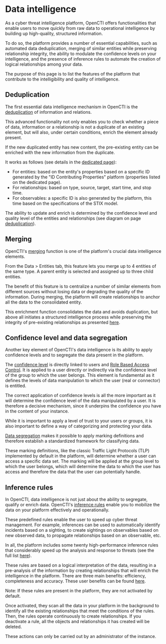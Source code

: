 # Data intelligence

As a cyber threat intelligence platform, OpenCTI offers functionalities that enable users to move quickly from raw data to operational intelligence by building up high-quality, structured information.

To do so, the platform provides a number of essential capabilities, such as automated data deduplication, merging of similar entities while preserving relationship integrity, the ability to modulate the confidence levels on your intelligence, and the presence of inference rules to automate the creation of logical relationships among your data.

The purpose of this page is to list the features of the platform that contribute to the intelligibility and quality of intelligence.

## Deduplication

The first essential data intelligence mechanism in OpenCTI is the [deduplication](../usage/deduplication.md) of information and relations.

This advanced functionality not only enables you to check whether a piece of data, information or a relationship is not a duplicate of an existing element, but will also, under certain conditions, enrich the element already present.

If the new duplicated entity has new content, the pre-existing entity can be enriched with the new information from the duplicate.

It works as follows (see details in the [dedicated page](../usage/deduplication.md)):

- For entities: based on the entity's properties based on a specific ID generated by the "ID Contributing Properties" platform (properties listed on the dedicated page).
- For relationships: based on type, source, target, start time, and stop time.
- For observables: a specific ID is also generated by the platform, this time based on the specifications of the STIX model.

The ability to update and enrich is determined by the confidence level and quality level of the entities and relationships (see diagram on page [deduplication](https://docs.opencti.io/latest/usage/deduplication/?h=deduplic)).

## Merging

OpenCTI's [merging](../administration/merging.md) function is one of the platform's crucial data intelligence elements.

From the Data > Entities tab, this feature lets you merge up to 4 entities of the same type. A parent entity is selected and assigned up to three child entities.

The benefit of this feature is to centralize a number of similar elements from different sources without losing data or degrading the quality of the information. During merging, the platform will create relationships to anchor all the data to the consolidated entity.

This enrichment function consolidates the data and avoids duplication, but above all initiates a structured intelligence process while preserving the integrity of pre-existing relationships as presented [here](../usage/merging.md#data-streamlining-section).

## Confidence level and data segregation

Another key element of OpenCTI's data intelligence is its ability to apply confidence levels and to segregate the data present in the platform.

The [confidence level](../usage/reliability-confidence.md#confidence-level-section) is directly linked to users and [Role Based Access Control](../administration/users.md). It is applied to a user directly or indirectly via the confidence level of the group to which the user belongs. This element is fundamental as it defines the levels of data manipulation to which the user (real or connector) is entitled.

The correct application of confidence levels is all the more important as it will determine the confidence level of the data manipulated by a user. It is therefore a decisive mechanism, since it underpins the confidence you have in the content of your instance.

While it is important to apply a level of trust to your users or groups, it is also important to define a way of categorizing and protecting your data.

[Data segregation](../administration/segregation.md) makes it possible to apply marking definitions and therefore establish a standardized framework for classifying data.

These marking definitions, like the classic Traffic Light Protocols (TLP) implemented by default in the platform, will determine whether a user can access a specific data set. The marking will be applied at the group level to which the user belongs, which will determine the data to which the user has access and therefore the data that the user can potentially handle.

## Inference rules

In OpenCTI, data intelligence is not just about the ability to segregate, qualify or enrich data. OpenCTI's [inference rules](../administration/reasoning.md) enable you to mobilize the data on your platform effectively and operationally.

These predefined rules enable the user to speed up cyber threat management. For example, inferences can be used to automatically identify incidents based on a sighting, to create sightings on observables based on new observed data, to propagate relationships based on an observable, etc.

In all, the platform includes some twenty high-performance inference rules that considerably speed up the analysis and response to threats (see the full list [here](../administration/reasoning.md)).

These rules are based on a logical interpretation of the data, resulting in a pre-analysis of the information by creating relationships that will enrich the intelligence in the platform. There are three main benefits: efficiency, completeness and accuracy. These user benefits can be found [here](../usage/inferences.md).

Note: If these rules are present in the platform, they are not activated by default.

Once activated, they scan all the data in your platform in the background to identify all the existing relationships that meet the conditions of the rules. Then, the rules operate continuously to create relationships. If you deactivate a rule, all the objects and relationships it has created will be deleted.

These actions can only be carried out by an administrator of the instance.
